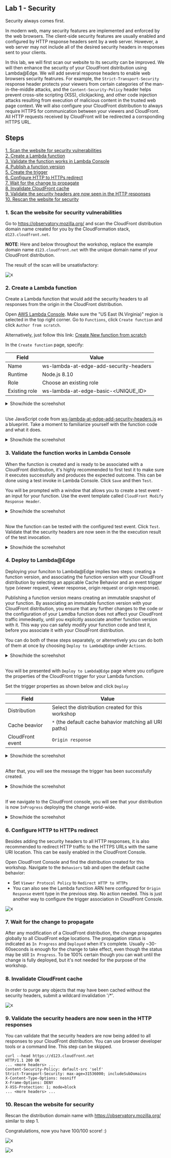 ## Lab 1 - Security

Security always comes first.

In modern web, many security features are implemented and enforced by the web browsers. The client-side security features are usually enabled and configured by HTTP response headers sent by a web server. However, a web server may not include all of the desired security headers in responses sent to your clients.

In this lab, we will first scan our website to its security can be improved. We will then enhance the security of your CloudFront distribution using Lambda@Edge. We will add several response headers to enable web browsers security featrures. For example, the ```Strict-Transport-Security``` response header protects your viewers from certain categories of the man-in-the-middle attacks, and the ```Content-Security-Policy``` header helps prevent cross-site scripting (XSS), clickjacking, and other code injection attacks resulting from execution of malicious content in the trusted web page context. We will also configure your CloudFront distribution to always require HTTPS for communication between your viewers and CloudFront. All HTTP requests received by CloudFront will be redirected a corrsponding HTTPS URL.

## Steps

[1. Scan the website for security vulnerabilities](#1-scan-the-website-for-security-vulnerabilities)  
[2. Create a Lambda function](#2-create-a-lambda-function)  
[3. Validate the function works in Lambda Console](#3-validate-the-function-works-in-lambda-console)  
[4. Publish a function version](#4-publish-a-function-version)  
[5. Create the trigger](#5-create-the-trigger)  
[6. Configure HTTP to HTTPs redirect](#6-configure-http-to-https-redirect)  
[7. Wait for the change to propagate](#7-wait-for-the-change-to-propagate)  
[8. Invalidate CloudFront cache](#8-invalidate-cloudfront-cache)   
[9. Validate the security headers are now seen in the HTTP responses](#9-validate-the-security-headers-are-now-seen-in-the-http-responses)  
[10. Rescan the website for security](#10-rescan-the-website-for-security)  

### 1. Scan the website for security vulnerabilities

Go to https://observatory.mozilla.org/ and scan the CloudFront distribution domain name created for you by the CloudFormation stack, `d123.cloudfront.net`.

**NOTE**: Here and below throughout the workshop, replace the example domain name `d123.cloudfront.net` with the unique domain name of your CloudFront distribution.

The result of the scan will be unsatisfactory:

<kbd>![x](./img/00-scan-bad-security.png)</kbd>

### 2. Create a Lambda function

Create a Lambda function that would add the security headers to all responses from the origin in the CloudFront distribution.

Open [AWS Lambda Console](https://console.aws.amazon.com/lambda/home?region=us-east-1#/). Make sure the "US East (N.Virginia)" region is selected in the top right corner. Go to `Functions`, click `Create function` and click `Author from scratch`.

Alternatively, just follow this link: [Create New function from scratch](https://console.aws.amazon.com/lambda/home?region=us-east-1#/create?tab=authorFromScratch)

In the `Create function` page, specify:

Field | Value
--- | ---
Name | ws-lambda-at-edge-add-security-headers
Runtime | Node.js 8.10
Role | Choose an existing role
Existing role | ws-lambda-at-edge-basic-<UNIQUE_ID>

<details><summary>Show/hide the screehshot</summary>
  
  <kbd>[![](./img/01-create-function.png)](#)</kbd>
</details><br/>

Use JavaScript code from [ws-lambda-at-edge-add-security-headers.js](./ws-lambda-at-edge-add-security-headers.js) as a blueprint. Take a moment to familiarize yourself with the function code and what it does.

<details><summary>Show/hide the screehshot</summary>
  
  <kbd>[![](./img/02-function-createed.png)](#)</kbd>
</details>

### 3. Validate the function works in Lambda Console

When the function is created and is ready to be associated with a CloudFront distribution, it's highly recommended to first test it to make sure it executes successfully and produces the expected outcome. This can be done using a test invoke in Lambda Console. Click `Save` and then `Test`.

You will be prompted with a window that allows you to create a test event - an input for your function. Use the event template called `CloudFront Modify Response Header`.

<details><summary>Show/hide the screehshot</summary>
  
<kbd>![x](./img/03-configure-test-event.png)</kbd>
</details><br/>

Now the function can be tested with the configured test event. Click `Test`.
Validate that the security headers are now seen in the the execution result of the test invocation.

<details><summary>Show/hide the screehshot</summary>
  
<kbd>![x](./img/04-test-invoke-successful.png)</kbd>
</details>

### 4. Deploy to Lambda@Edge

Deploying your funciton to Lambda@Edge implies two steps: creating a function version, and associating the function version with your CloudFront distribution by selecting an appicable Cache Behavior and an event trigger type (viewer request, viewer response, origin request or origin response).

Publishing a function version means creating an immutable snapshot of your function. By associating an immutable function version with your CloudFront distribution, you ensure that any further changes to the code or the configuration of your Lamdba function does not affect your CloudFront traffic immedeatly, until you explicitly associate another function version with it. This way you can safely modify your function code and test it, before you associate it with your CloudFront distribution.

You can do both of these steps separately, or alternetively you can do both of them at once by choosing `Deploy to Lambda@Edge` under `Actions`.

<details><summary>Show/hide the screehshot</summary>
  
<kbd>![x](./img/00-tbd.png)</kbd>
</details><br/>

You will be presented with `Deploy to Lambda@Edge` page where you cofigure the properties of the CloudFront trigger for your Lambda function.

Set the trigger properties as shown below and click `Deploy`

Field | Value
--- | ---
Distribution | Select the distribution created for this workshop
Cache beavior | `*` (the default cache bahavior matching all URI paths)
CloudFront event | `Origin response`

<details><summary>Show/hide the screehshot</summary>
  
<kbd>![x](./img/00-tbd.png)</kbd>
</details><br/>

After that, you will see the message the trigger has been successfully created.

<details><summary>Show/hide the screehshot</summary>
  
<kbd>![x](./img/00-tbd.png)</kbd>
</details><br/>

If we navigate to the CloudFront console, you will see that your distribution is now `InProgress` deploying the change world-wide.

<details><summary>Show/hide the screehshot</summary>
  
<kbd>![x](./img/00-tbd.png)</kbd>
</details>

### 6. Configure HTTP to HTTPs redirect

Besides adding the security headers to all HTTP responses, it is also recommended to redirect HTTP traffic to the HTTPS URLs with the same URI location. This can be easily enabled in the CloudFront Console.

Open CloudFront Console and find the distribution created for this workshop. Navigate to the `Behaviors` tab and open the default cache behavior:
* Set `Viewer Protocol Policy` to `Redirect HTTP to HTTPs`
* You can also see the Lambda function ARN here configured for `Origin Response` event type in the previous step. No action needed. This is just another way to configure the trigger association in CloudFront Console.

<kbd>![x](./img/09-edit-cb.png)</kbd>

### 7. Wait for the change to propagate

After any modification of a CloudFront distribution, the change propagates globally to all CloudFront edge locations. The propagation status is indicated as `In Progress` and `Deployed` when it's complete. Usually ~30-60seconds is enough for the change to take effect, even though the status may be still `In Progress`. To be 100% certain though you can wait until the change is fully deployed, but it's not needed for the purpose of the workshop.

### 8. Invalidate CloudFront cache

In order to purge any objects that may have been cached without the security headers, submit a wildcard invalidation '/*'.

<kbd>![x](./img/10-invalidate.png)</kbd>

### 9. Validate the security headers are now seen in the HTTP responses

You can validate that the security headers are now being added to all responses to your CloudFront distribution. You can use browser developer tools or a command line. This step can be skipped.

```
curl --head https://d123.cloudfront.net
HTTP/1.1 200 OK
... <more headers> ...
Content-Security-Policy: default-src 'self'
Strict-Transport-Security: max-age=31536000; includeSubDomains
X-Content-Type-Options: nosniff
X-Frame-Options: DENY
X-XSS-Protection: 1; mode=block
... <more headers> ...
```

### 10. Rescan the website for security

Rescan the distribution domain name with https://observatory.mozilla.org/ similar to step 1.

Congratulations, now you have 100/100 score! :)

<kbd>![x](./img/11-scan-security-good-1.png)</kbd>

<kbd>![x](./img/12-scan-security-goog-2.png)</kbd>
